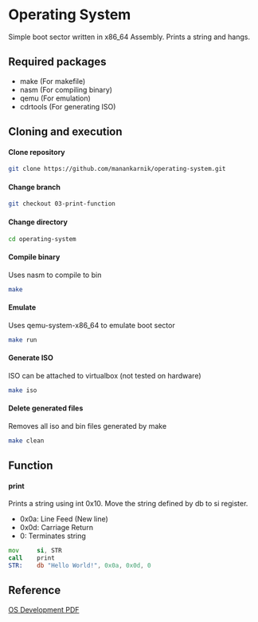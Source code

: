 # Operating System
Simple boot sector written in x86\_64 Assembly. Prints a string and hangs.

## Required packages
- make (For makefile)
- nasm (For compiling binary)
- qemu (For emulation)
- cdrtools (For generating ISO)

## Cloning and execution
#### Clone repository
```sh
git clone https://github.com/manankarnik/operating-system.git
```

#### Change branch
```sh
git checkout 03-print-function
```

#### Change directory
```sh
cd operating-system
```

#### Compile binary
Uses nasm to compile to bin
```sh
make
```

#### Emulate
Uses qemu-system-x86\_64 to emulate boot sector
```sh
make run
```

#### Generate ISO
ISO can be attached to virtualbox (not tested on hardware)
```sh
make iso
```

#### Delete generated files
Removes all iso and bin files generated by make
```sh
make clean
```

## Function
#### print
Prints a string using int 0x10. Move the string defined by db to si register.
- 0x0a:	Line Feed (New line)
- 0x0d:	Carriage Return
- 0:	Terminates string
```asm
mov     si, STR
call    print
STR:	db "Hello World!", 0x0a, 0x0d, 0
```

## Reference
[OS Development PDF](https://www.cs.bham.ac.uk/~exr/lectures/opsys/10_11/lectures/os-dev.pdf)
